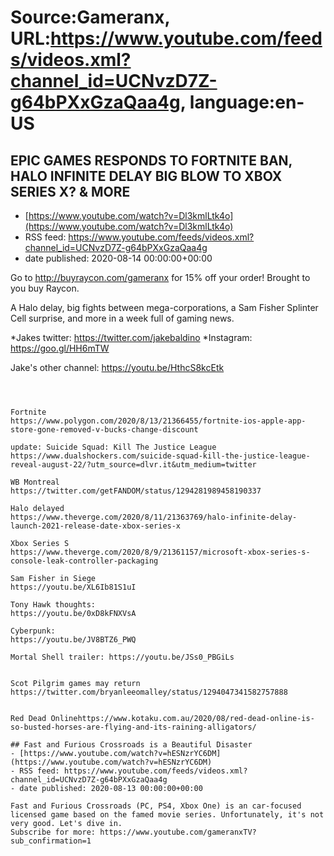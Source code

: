 # Source:Gameranx, URL:https://www.youtube.com/feeds/videos.xml?channel_id=UCNvzD7Z-g64bPXxGzaQaa4g, language:en-US

## EPIC GAMES RESPONDS TO FORTNITE BAN, HALO INFINITE DELAY BIG BLOW TO XBOX SERIES X? & MORE
 - [https://www.youtube.com/watch?v=Dl3kmlLtk4o](https://www.youtube.com/watch?v=Dl3kmlLtk4o)
 - RSS feed: https://www.youtube.com/feeds/videos.xml?channel_id=UCNvzD7Z-g64bPXxGzaQaa4g
 - date published: 2020-08-14 00:00:00+00:00

Go to http://buyraycon.com/gameranx for 15% off your order! Brought to you buy Raycon.

A Halo delay, big fights between mega-corporations, a Sam Fisher Splinter Cell surprise, and more in a week full of gaming news.

*Jakes twitter: https://twitter.com/jakebaldino 
*Instagram: https://goo.gl/HH6mTW 


Jake's other channel: https://youtu.be/HthcS8kcEtk



 ~~~~STORIES~~~~



Fortnite
https://www.polygon.com/2020/8/13/21366455/fortnite-ios-apple-app-store-gone-removed-v-bucks-change-discount

update: Suicide Squad: Kill The Justice League
https://www.dualshockers.com/suicide-squad-kill-the-justice-league-reveal-august-22/?utm_source=dlvr.it&utm_medium=twitter

WB Montreal
https://twitter.com/getFANDOM/status/1294281989458190337

Halo delayed
https://www.theverge.com/2020/8/11/21363769/halo-infinite-delay-launch-2021-release-date-xbox-series-x

Xbox Series S
https://www.theverge.com/2020/8/9/21361157/microsoft-xbox-series-s-console-leak-controller-packaging

Sam Fisher in Siege
https://youtu.be/XL6Ib81S1uI

Tony Hawk thoughts: 
https://youtu.be/0xD8kFNXVsA

Cyberpunk:
https://youtu.be/JV8BTZ6_PWQ

Mortal Shell trailer: https://youtu.be/JSs0_PBGiLs


Scot Pilgrim games may return
https://twitter.com/bryanleeomalley/status/1294047341582757888


Red Dead Onlinehttps://www.kotaku.com.au/2020/08/red-dead-online-is-so-busted-horses-are-flying-and-its-raining-alligators/

## Fast and Furious Crossroads is a Beautiful Disaster
 - [https://www.youtube.com/watch?v=hESNzrYC6DM](https://www.youtube.com/watch?v=hESNzrYC6DM)
 - RSS feed: https://www.youtube.com/feeds/videos.xml?channel_id=UCNvzD7Z-g64bPXxGzaQaa4g
 - date published: 2020-08-13 00:00:00+00:00

Fast and Furious Crossroads (PC, PS4, Xbox One) is an car-focused licensed game based on the famed movie series. Unfortunately, it's not very good. Let's dive in.
Subscribe for more: https://www.youtube.com/gameranxTV?sub_confirmation=1

